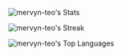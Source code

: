 ![mervyn-teo's Stats](https://github-readme-stats.vercel.app/api?username=mervyn-teo&theme=onedark&show_icons=true&hide_border=true&count_private=true)

![mervyn-teo's Streak](https://github-readme-streak-stats.herokuapp.com/?user=mervyn-teo&theme=onedark&hide_border=true)

![mervyn-teo's Top Languages](https://github-readme-stats.vercel.app/api/top-langs/?username=mervyn-teo&theme=vue-dark&show_icons=true&hide_border=true&layout=compact)
